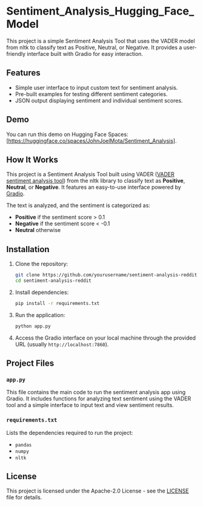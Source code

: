 # Sentiment_Analysis_Hugging_Face_Model

This project is a simple Sentiment Analysis Tool that uses the VADER model from nltk to classify text as Positive, Neutral, or Negative. It provides a user-friendly interface built with Gradio for easy interaction.


## Features
- Simple user interface to input custom text for sentiment analysis.
- Pre-built examples for testing different sentiment categories.
- JSON output displaying sentiment and individual sentiment scores.

## Demo
You can run this demo on Hugging Face Spaces: [https://huggingface.co/spaces/JohnJoelMota/Sentiment_Analysis].

## How It Works
This project is a Sentiment Analysis Tool built using VADER ([VADER sentiment analysis tool](https://github.com/cjhutto/vaderSentiment)) from the nltk library to classify text as **Positive**, **Neutral**, or **Negative**. It features an easy-to-use interface powered by [Gradio](https://gradio.app/).

The text is analyzed, and the sentiment is categorized as:
- **Positive** if the sentiment score > 0.1
- **Negative** if the sentiment score < -0.1
- **Neutral** otherwise

## Installation

1. Clone the repository:
    ```bash
    git clone https://github.com/yourusername/sentiment-analysis-reddit.git
    cd sentiment-analysis-reddit
    ```

2. Install dependencies:
    ```bash
    pip install -r requirements.txt
    ```

3. Run the application:
    ```bash
    python app.py
    ```

4. Access the Gradio interface on your local machine through the provided URL (usually `http://localhost:7860`).

## Project Files

### `app.py`
This file contains the main code to run the sentiment analysis app using Gradio. It includes functions for analyzing text sentiment using the VADER tool and a simple interface to input text and view sentiment results.

### `requirements.txt`
Lists the dependencies required to run the project:
- `pandas`
- `numpy`
- `nltk`

## License

This project is licensed under the Apache-2.0 License - see the [LICENSE](LICENSE) file for details.
